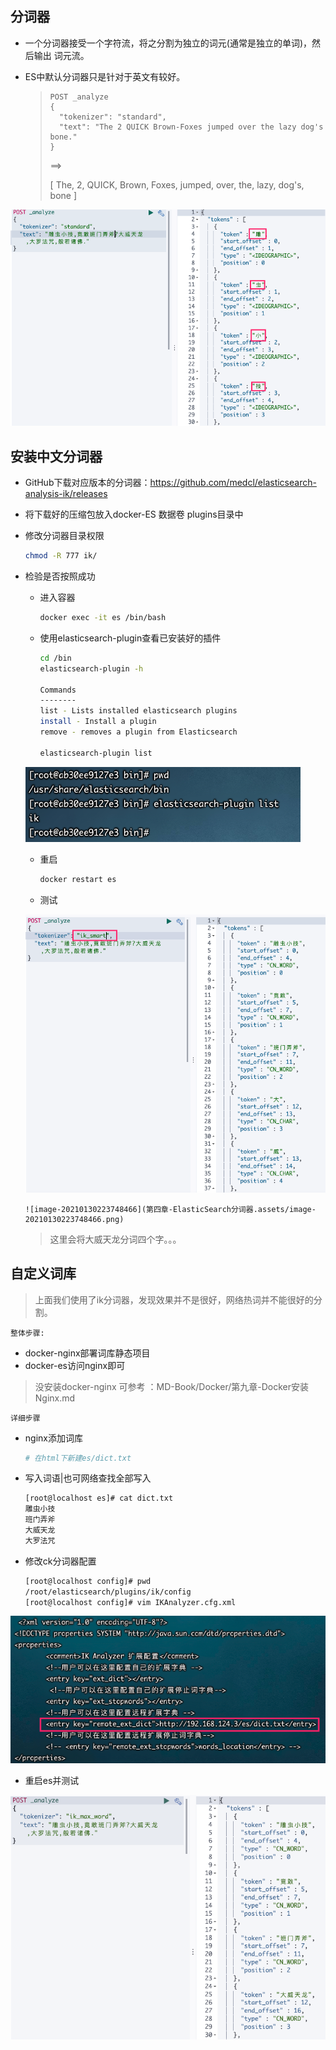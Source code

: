 ## 分词器

* 一个分词器接受一个字符流，将之分割为独立的词元(通常是独立的单词)，然后输出 词元流。

* ES中默认分词器只是针对于英文有较好。

	> ```console
	> POST _analyze
	> {
	>   "tokenizer": "standard",
	>   "text": "The 2 QUICK Brown-Foxes jumped over the lazy dog's bone."
	> }
	> ```
	>
	> ==>
	>
	> [ The, 2, QUICK, Brown, Foxes, jumped, over, the, lazy, dog's, bone ]

![image-20210130223338968](第四章-ElasticSearch分词器.assets/image-20210130223338968.png)

## 安装中文分词器

* GitHub下载对应版本的分词器：https://github.com/medcl/elasticsearch-analysis-ik/releases     

* 将下载好的压缩包放入docker-ES 数据卷 plugins目录中

* 修改分词器目录权限

	```bash
	chmod -R 777 ik/
	```

* 检验是否按照成功

	* 进入容器

		```bash
		docker exec -it es /bin/bash
		```

	* 使用elasticsearch-plugin查看已安装好的插件

		```bash
		cd /bin
		elasticsearch-plugin -h
		
		Commands
		--------
		list - Lists installed elasticsearch plugins
		install - Install a plugin
		remove - removes a plugin from Elasticsearch
		
		elasticsearch-plugin list
		```

	![image-20210130222927023](第四章-ElasticSearch分词器.assets/image-20210130222927023.png)

	* 重启

		```bash
		docker restart es
		```

	

	* 测试

	

	![image-20210130223640354](第四章-ElasticSearch分词器.assets/image-20210130223640354.png)

	  ![image-20210130223748466](第四章-ElasticSearch分词器.assets/image-20210130223748466.png)

	> 这里会将大威天龙分词四个字。。。



## 自定义词库

> 上面我们使用了ik分词器，发现效果并不是很好，网络热词并不能很好的分割。

`整体步骤:`

* docker-nginx部署词库静态项目
* docker-es访问nginx即可

> 没安装docker-nginx 可参考 ：MD-Book/Docker/第九章-Docker安装Nginx.md

`详细步骤`

* nginx添加词库

	```bash
	# 在html下新建es/dict.txt
	```

* 写入词语|也可网络查找全部写入

	```bash
	[root@localhost es]# cat dict.txt 
	雕虫小技
	班门弄斧
	大威天龙
	大罗法咒
	```

* 修改ck分词器配置

	```bash
	[root@localhost config]# pwd
	/root/elasticsearch/plugins/ik/config
	[root@localhost config]# vim IKAnalyzer.cfg.xml
	```

![image-20210130225600610](第四章-ElasticSearch分词器.assets/image-20210130225600610.png)



* 重启es并测试

![image-20210130225722152](第四章-ElasticSearch分词器.assets/image-20210130225722152.png)